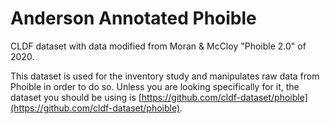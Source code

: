 # Anderson Annotated Phoible

CLDF dataset with data modified from Moran &amp; McCloy "Phoible 2.0" of 2020.

This dataset is used for the inventory study and manipulates raw data from Phoible in order to do so. Unless you are
looking specifically for it, the dataset you should be using is
[https://github.com/cldf-dataset/phoible](https://github.com/cldf-dataset/phoible).
